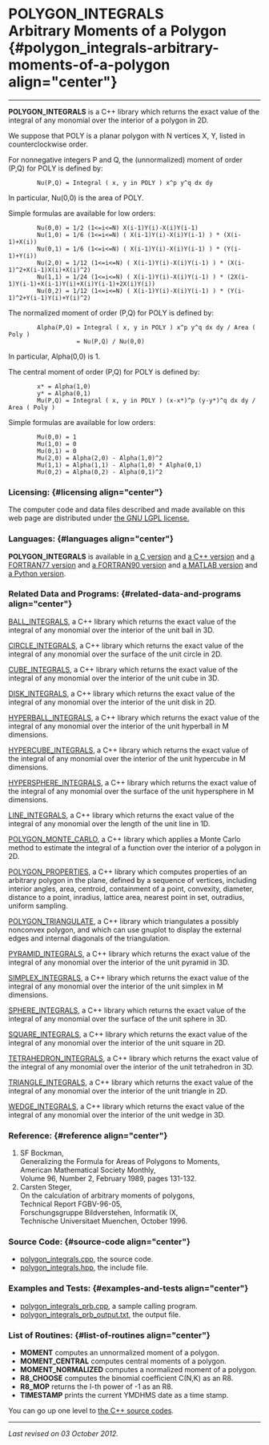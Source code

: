 POLYGON\_INTEGRALS\
Arbitrary Moments of a Polygon {#polygon_integrals-arbitrary-moments-of-a-polygon align="center"}
==============================

------------------------------------------------------------------------

**POLYGON\_INTEGRALS** is a C++ library which returns the exact value of
the integral of any monomial over the interior of a polygon in 2D.

We suppose that POLY is a planar polygon with N vertices X, Y, listed in
counterclockwise order.

For nonnegative integers P and Q, the (unnormalized) moment of order
(P,Q) for POLY is defined by:

            Nu(P,Q) = Integral ( x, y in POLY ) x^p y^q dx dy
          

In particular, Nu(0,0) is the area of POLY.

Simple formulas are available for low orders:

            Nu(0,0) = 1/2 (1<=i<=N) X(i-1)Y(i)-X(i)Y(i-1)
            Nu(1,0) = 1/6 (1<=i<=N) ( X(i-1)Y(i)-X(i)Y(i-1) ) * (X(i-1)+X(i))
            Nu(0,1) = 1/6 (1<=i<=N) ( X(i-1)Y(i)-X(i)Y(i-1) ) * (Y(i-1)+Y(i))
            Nu(2,0) = 1/12 (1<=i<=N) ( X(i-1)Y(i)-X(i)Y(i-1) ) * (X(i-1)^2+X(i-1)X(i)+X(i)^2)
            Nu(1,1) = 1/24 (1<=i<=N) ( X(i-1)Y(i)-X(i)Y(i-1) ) * (2X(i-1)Y(i-1)+X(i-1)Y(i)+X(i)Y(i-1)+2X(i)Y(i))
            Nu(0,2) = 1/12 (1<=i<=N) ( X(i-1)Y(i)-X(i)Y(i-1) ) * (Y(i-1)^2+Y(i-1)Y(i)+Y(i)^2)
          

The normalized moment of order (P,Q) for POLY is defined by:

            Alpha(P,Q) = Integral ( x, y in POLY ) x^p y^q dx dy / Area ( Poly )
                       = Nu(P,Q) / Nu(0,0)
          

In particular, Alpha(0,0) is 1.

The central moment of order (P,Q) for POLY is defined by:

            x* = Alpha(1,0)
            y* = Alpha(0,1)
            Mu(P,Q) = Integral ( x, y in POLY ) (x-x*)^p (y-y*)^q dx dy / Area ( Poly )
          

Simple formulas are available for low orders:

            Mu(0,0) = 1
            Mu(1,0) = 0
            Mu(0,1) = 0
            Mu(2,0) = Alpha(2,0) - Alpha(1,0)^2
            Mu(1,1) = Alpha(1,1) - Alpha(1,0) * Alpha(0,1)
            Mu(0,2) = Alpha(0,2) - Alpha(0,1)^2
          

### Licensing: {#licensing align="center"}

The computer code and data files described and made available on this
web page are distributed under [the GNU LGPL
license.](../../txt/gnu_lgpl.txt)

### Languages: {#languages align="center"}

**POLYGON\_INTEGRALS** is available in [a C
version](../../c_src/polygon_integrals/polygon_integrals.md) and [a
C++ version](../../master/polygon_integrals/polygon_integrals.md) and
[a FORTRAN77
version](../../f77_src/polygon_integrals/polygon_integrals.md) and [a
FORTRAN90 version](../../f_src/polygon_integrals/polygon_integrals.md)
and [a MATLAB
version](../../m_src/polygon_integrals/polygon_integrals.md) and [a
Python version](../../py_src/polygon_integrals/polygon_integrals.md).

### Related Data and Programs: {#related-data-and-programs align="center"}

[BALL\_INTEGRALS](../../master/ball_integrals/ball_integrals.md), a
C++ library which returns the exact value of the integral of any
monomial over the interior of the unit ball in 3D.

[CIRCLE\_INTEGRALS](../../master/circle_integrals/circle_integrals.md),
a C++ library which returns the exact value of the integral of any
monomial over the surface of the unit circle in 2D.

[CUBE\_INTEGRALS](../../master/cube_integrals/cube_integrals.md), a
C++ library which returns the exact value of the integral of any
monomial over the interior of the unit cube in 3D.

[DISK\_INTEGRALS](../../master/disk_integrals/disk_integrals.md), a
C++ library which returns the exact value of the integral of any
monomial over the interior of the unit disk in 2D.

[HYPERBALL\_INTEGRALS](../../master/hyperball_integrals/hyperball_integrals.md),
a C++ library which returns the exact value of the integral of any
monomial over the interior of the unit hyperball in M dimensions.

[HYPERCUBE\_INTEGRALS](../../master/hypercube_integrals/hypercube_integrals.md),
a C++ library which returns the exact value of the integral of any
monomial over the interior of the unit hypercube in M dimensions.

[HYPERSPHERE\_INTEGRALS](../../master/hypersphere_integrals/hypersphere_integrals.md),
a C++ library which returns the exact value of the integral of any
monomial over the surface of the unit hypersphere in M dimensions.

[LINE\_INTEGRALS](../../master/line_integrals/line_integrals.md), a
C++ library which returns the exact value of the integral of any
monomial over the length of the unit line in 1D.

[POLYGON\_MONTE\_CARLO](../../master/polygon_monte_carlo/polygon_monte_carlo.md),
a C++ library which applies a Monte Carlo method to estimate the
integral of a function over the interior of a polygon in 2D.

[POLYGON\_PROPERTIES](../../master/polygon_properties/polygon_properties.md),
a C++ library which computes properties of an arbitrary polygon in the
plane, defined by a sequence of vertices, including interior angles,
area, centroid, containment of a point, convexity, diameter, distance to
a point, inradius, lattice area, nearest point in set, outradius,
uniform sampling.

[POLYGON\_TRIANGULATE](../../master/polygon_triangulate/polygon_triangulate.md),
a C++ library which triangulates a possibly nonconvex polygon, and which
can use gnuplot to display the external edges and internal diagonals of
the triangulation.

[PYRAMID\_INTEGRALS](../../master/pyramid_integrals/pyramid_integrals.md),
a C++ library which returns the exact value of the integral of any
monomial over the interior of the unit pyramid in 3D.

[SIMPLEX\_INTEGRALS](../../master/simplex_integrals/simplex_integrals.md),
a C++ library which returns the exact value of the integral of any
monomial over the interior of the unit simplex in M dimensions.

[SPHERE\_INTEGRALS](../../master/sphere_integrals/sphere_integrals.md),
a C++ library which returns the exact value of the integral of any
monomial over the surface of the unit sphere in 3D.

[SQUARE\_INTEGRALS](../../master/square_integrals/square_integrals.md),
a C++ library which returns the exact value of the integral of any
monomial over the interior of the unit square in 2D.

[TETRAHEDRON\_INTEGRALS](../../master/tetrahedron_integrals/tetrahedron_integrals.md),
a C++ library which returns the exact value of the integral of any
monomial over the interior of the unit tetrahedron in 3D.

[TRIANGLE\_INTEGRALS](../../master/triangle_integrals/triangle_integrals.md),
a C++ library which returns the exact value of the integral of any
monomial over the interior of the unit triangle in 2D.

[WEDGE\_INTEGRALS](../../master/wedge_integrals/wedge_integrals.md),
a C++ library which returns the exact value of the integral of any
monomial over the interior of the unit wedge in 3D.

### Reference: {#reference align="center"}

1.  SF Bockman,\
    Generalizing the Formula for Areas of Polygons to Moments,\
    American Mathematical Society Monthly,\
    Volume 96, Number 2, February 1989, pages 131-132.
2.  Carsten Steger,\
    On the calculation of arbitrary moments of polygons,\
    Technical Report FGBV-96-05,\
    Forschungsgruppe Bildverstehen, Informatik IX,\
    Technische Universitaet Muenchen, October 1996.

### Source Code: {#source-code align="center"}

-   [polygon\_integrals.cpp](polygon_integrals.cpp), the source code.
-   [polygon\_integrals.hpp](polygon_integrals.hpp), the include file.

### Examples and Tests: {#examples-and-tests align="center"}

-   [polygon\_integrals\_prb.cpp](polygon_integrals_prb.cpp), a sample
    calling program.
-   [polygon\_integrals\_prb\_output.txt](polygon_integrals_prb_output.txt),
    the output file.

### List of Routines: {#list-of-routines align="center"}

-   **MOMENT** computes an unnormalized moment of a polygon.
-   **MOMENT\_CENTRAL** computes central moments of a polygon.
-   **MOMENT\_NORMALIZED** computes a normalized moment of a polygon.
-   **R8\_CHOOSE** computes the binomial coefficient C(N,K) as an R8.
-   **R8\_MOP** returns the I-th power of -1 as an R8.
-   **TIMESTAMP** prints the current YMDHMS date as a time stamp.

You can go up one level to [the C++ source codes](../cpp_src.md).

------------------------------------------------------------------------

*Last revised on 03 October 2012.*
